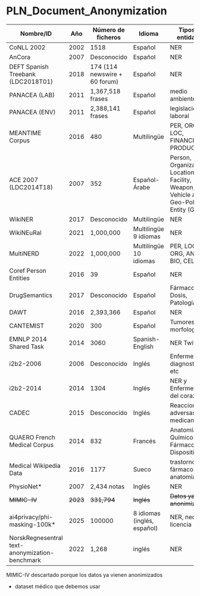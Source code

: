# PLN_Document_Anonymization

| Nombre/ID                          | Año         | Número de ficheros            | Idioma                                                                    | Tipos de entidades                    | Médico |
| ---------------------------------- | ----------- | ----------------------------- | ------------------------------------------------------------------------- | ----------------------------------------- | ------ |
| CoNLL 2002                         | 2002        | 1518                   | Español                                                                   | NER                           | No     |
| AnCora                             | 2007        | Desconocido                   | Español                                                                   | NER                    | No     |
| DEFT Spanish Treebank (LDC2018T01) | 2018        | 174 (114 newswire + 60 forum) | Español                                                                   | NER                           | No     |
| PANACEA (LAB)                      | 2011        | 1,367,518 frases                   | Español                                                                   | medio ambiente                               | No     |
| PANACEA (ENV)                      | 2011        | 2,388,141 frases                   | Español                                                                   | legislación laboral                                | No     |
| MEANTIME Corpus                    | 2016        | 480             | Multilingüe                                                            | PER, ORG, LOC, FINANCIAL, PRODUCT                | No     |
| ACE 2007 (LDC2014T18)             | 2007        | 352              | Español-Árabe                                                             | Person, Organization, Location, Facility, Weapon, Vehicle and Geo-Political Entity (GPEs).                   | No     |
| WikiNER                            | 2017        | Desconocido                   | Multilingüe                                                               | NER                      | No     |
| WikiNEuRal                         | 2021        | 1,000,000                    | Multilingüe       9 idiomas                                                        | NER                       | No     |
| MultiNERD                          | 2022        | 1,000,000                   | Multilingüe   10 idiomas                                                            | PER, LOC, ORG, ANIM, BIO, CEL           | No     |
| Coref Person Entities              | 2016        | 39                   | Español                                              | NER                    | No     |
| DrugSemantics                      | 2017        | Desconocido                   | Español                                                                   | Fármaco, Dosis, Patología, etc.           | Sí     |
| DAWT                               | 2016        | 2,393,366                   | Español                                                    | NER                       | No     |
| CANTEMIST                          | 2020        | 300       | Español                                                                   | Tumores, morfología                       | Sí     |
| EMNLP 2014 Shared Task             | 2014        | 3060                   | Spanish-English | NER Twitter                    | No     |
| i2b2-2006                          | 2006        | Desconocido                   | Inglés                                                                    | Enfermedades, diagnostico etc                  | Sí     |
| i2b2-2014                          | 2014        | 1304                   | Inglés                                                                    | NER y Enfermedades del corazón                   | Sí     |
| CADEC                              | 2015        | Desconocido                   | Inglés                                                                    | Reacciones adversas a medicamentos  | Sí     |
| QUAERO French Medical Corpus       | 2014    | 832                   | Francés                                                                   | Anatomía, Químicos y Fármacos, Dispositivos                        | Sí     |
| Medical Wikipedia Data             | 2016        | 1177                   | Sueco                                                                     | trastornos, fármacos, anatomía              | Sí     |
| PhysioNet* | 2007 | 2,434 notas | Inglés | NER | Sí |
| <s>MIMIC-IV<s>| <s>2023<s> | <s>331,794<s> | <s>Inglés<s> | <s>Datos ya anonimizados<s> | <s>Sí<s> |
| ai4privacy/phi-masking-100k* | 2025 | 100000| 8 idiomas (inglés, español) | NER, necesita licencia | Sí |
|  NorskRegnesentral text-anonymization-benchmark  | 2022 | 1,268 | inglés | NER | NO |

MIMIC-IV descartado porque los datos ya vienen anonimizados
* dataset médico que debemos usar
